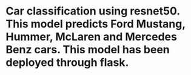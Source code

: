 # Car classification using resnet50. This model predicts Ford Mustang, Hummer, McLaren and Mercedes Benz cars. This model has been deployed through flask.
